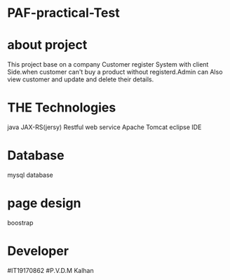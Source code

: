 # PAF-practical-Test


# about project
This project base  on a company Customer register System with client Side.when customer can't buy a product without registerd.Admin can Also view customer and update and delete their details.

# THE Technologies
java JAX-RS(jersy) Restful web service
Apache Tomcat
eclipse IDE

# Database
mysql database


# page design
boostrap


# Developer
#IT19170862
#P.V.D.M Kalhan
